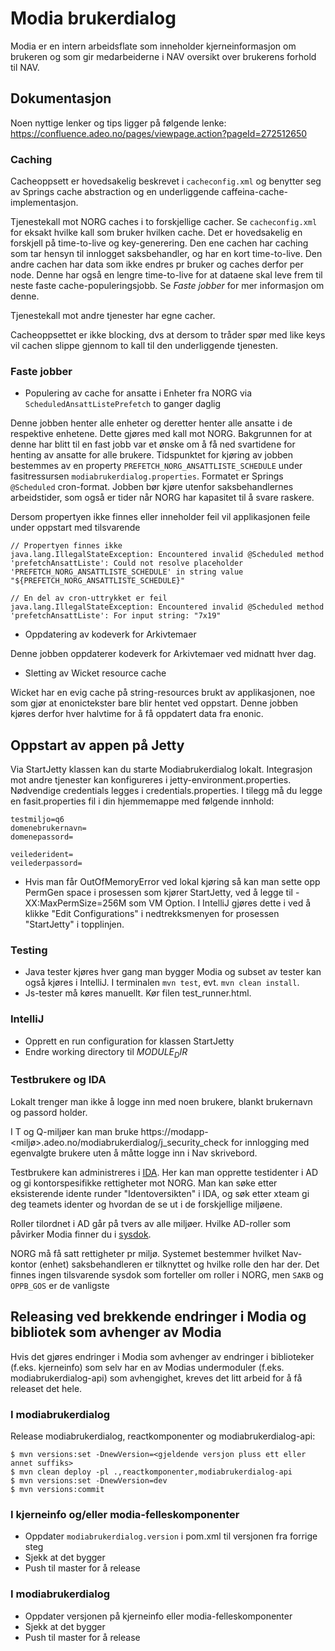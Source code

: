 # Modia brukerdialog

Modia er en intern arbeidsflate som inneholder kjerneinformasjon om brukeren og som gir medarbeiderne i NAV oversikt over brukerens forhold til NAV.

## Dokumentasjon

Noen nyttige lenker og tips ligger på følgende lenke: https://confluence.adeo.no/pages/viewpage.action?pageId=272512650

### Caching

Cacheoppsett er hovedsakelig beskrevet i `cacheconfig.xml` og benytter seg av Springs cache abstraction og en underliggende caffeina-cache-implementasjon.

Tjenestekall mot NORG caches i to forskjellige cacher. Se `cacheconfig.xml` for eksakt hvilke kall som bruker hvilken cache.
Det er hovedsakelig en forskjell på time-to-live og key-generering. Den ene cachen har caching som tar hensyn til innlogget saksbehandler, og har en kort time-to-live.
Den andre cachen har data som ikke endres pr bruker og caches derfor per node. Denne har også en lengre time-to-live for at dataene skal leve frem til neste faste
cache-populeringsjobb. Se *Faste jobber* for mer informasjon om denne.

Tjenestekall mot andre tjenester har egne cacher.

Cacheoppsettet er ikke blocking, dvs at dersom to tråder spør med like keys vil cachen slippe gjennom to kall til den underliggende tjenesten.

### Faste jobber

* Populering av cache for ansatte i Enheter fra NORG via `ScheduledAnsattListePrefetch` to ganger daglig

Denne jobben henter alle enheter og deretter henter alle ansatte i de respektive enhetene. Dette gjøres med kall mot NORG.
Bakgrunnen for at denne har blitt til en fast jobb var et ønske om å få ned svartidene for henting av ansatte for alle brukere.
Tidspunktet for kjøring av jobben bestemmes av en property `PREFETCH_NORG_ANSATTLISTE_SCHEDULE` under fasitressursen `modiabrukerdialog.properties`. Formatet er Springs `@Scheduled`
cron-format. Jobben bør kjøre utenfor saksbehandlernes arbeidstider, som også er tider når NORG har kapasitet til å svare raskere.

Dersom propertyen ikke finnes eller inneholder feil vil applikasjonen feile under oppstart med tilsvarende

    // Propertyen finnes ikke
    java.lang.IllegalStateException: Encountered invalid @Scheduled method 'prefetchAnsattListe': Could not resolve placeholder 'PREFETCH_NORG_ANSATTLISTE_SCHEDULE' in string value "${PREFETCH_NORG_ANSATTLISTE_SCHEDULE}"

    // En del av cron-uttrykket er feil
    java.lang.IllegalStateException: Encountered invalid @Scheduled method 'prefetchAnsattListe': For input string: "7x19"

* Oppdatering av kodeverk for Arkivtemaer

Denne jobben oppdaterer kodeverk for Arkivtemaer ved midnatt hver dag.

* Sletting av Wicket resource cache

Wicket har en evig cache på string-resources brukt av applikasjonen, noe som gjør at enonictekster bare blir hentet ved oppstart.
Denne jobben kjøres derfor hver halvtime for å få oppdatert data fra enonic.


## Oppstart av appen på Jetty
Via StartJetty klassen kan du starte Modiabrukerdialog lokalt. Integrasjon mot andre tjenester kan konfigureres i jetty-environment.properties.
Nødvendige credentials legges i credentials.properties.
I tilegg må du legge en fasit.properties fil i din hjemmemappe med følgende innhold:
```
testmiljo=q6
domenebrukernavn=
domenepassord=

veilederident=
veilederpassord=
```
- Hvis man får OutOfMemoryError ved lokal kjøring så kan man sette opp PermGen space i prosessen som kjører StartJetty,
ved å legge til -XX:MaxPermSize=256M som VM Option.
I IntelliJ gjøres dette i ved å klikke "Edit Configurations" i nedtrekksmenyen for prosessen "StartJetty" i topplinjen.

### Testing
- Java tester kjøres hver gang man bygger Modia og subset av tester kan også kjøres i IntelliJ. I terminalen `mvn test`, evt. `mvn clean install`.
- Js-tester må køres manuellt. Kør filen test_runner.html.

### IntelliJ

- Opprett en run configuration for klassen StartJetty
- Endre working directory til $MODULE_DIR$

### Testbrukere og IDA

Lokalt trenger man ikke å logge inn med noen brukere, blankt brukernavn og passord holder. 

I T og Q-miljøer kan man bruke https://modapp-<miljø>.adeo.no/modiabrukerdialog/j_security_check for innlogging med egenvalgte brukere uten å måtte logge inn i Nav skrivebord. 

Testbrukere kan administreres i [IDA](http://ida.adeo.no/). Her kan man opprette testidenter i AD og gi kontorspesifikke rettigheter mot NORG. 
Man kan søke etter eksisterende idente runder "Identoversikten" i IDA, og søk etter xteam gi deg teamets identer og hvordan de se ut i de forskjellige miljøene.

Roller tilordnet i AD går på tvers av alle miljøer. Hvilke AD-roller som påvirker Modia finner du i [sysdok](http://confluence.adeo.no/display/EAF/Modiabrukerdialog+-+Tilgangskontroll#Modiabrukerdialog-Tilgangskontroll-Prosesserogroller).

NORG må få satt rettigheter pr miljø. Systemet bestemmer hvilket Nav-kontor (enhet) saksbehandleren er tilknyttet og hvilke rolle den har der. 
Det finnes ingen tilsvarende sysdok som forteller om roller i NORG, men `SAKB` og `OPPB_GOS` er de vanligste   

## Releasing ved brekkende endringer i Modia og bibliotek som avhenger av Modia

Hvis det gjøres endringer i Modia som avhenger av endringer i
biblioteker (f.eks. kjerneinfo) som selv har en av Modias undermoduler
(f.eks. modiabrukerdialog-api) som avhengighet, kreves det
litt arbeid for å få releaset det hele.

### I modiabrukerdialog

Release modiabrukerdialog, reactkomponenter og modiabrukerdialog-api:

```console
$ mvn versions:set -DnewVersion=<gjeldende versjon pluss ett eller annet suffiks>
$ mvn clean deploy -pl .,reactkomponenter,modiabrukerdialog-api
$ mvn versions:set -DnewVersion=dev
$ mvn versions:commit
```

### I kjerneinfo og/eller modia-felleskomponenter

- Oppdater `modiabrukerdialog.version` i pom.xml til versjonen fra forrige steg
- Sjekk at det bygger
- Push til master for å release

### I modiabrukerdialog

- Oppdater versjonen på kjerneinfo eller modia-felleskomponenter
- Sjekk at det bygger
- Push til master for å release



